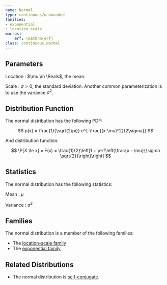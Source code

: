 ```yaml
---
name: Normal
type: continuous/unbounded
families:
- exponential
- location-scale
macros:
    erf: \mathrm{erf}
class: continuous.Normal
---
```


## Parameters

Location
:   $\mu \in \Reals$, the mean.

Scale
:   $\sigma > 0$, the standard deviation.  Another common parameterization is to use the variance $\sigma^2$.

## Distribution Function

The normal distribution has the following PDF:

$$
p(x) = \frac{1}{\sqrt{2\pi}} e^{-\frac{(x-\mu)^2}{2\sigma}}
$$

And distribution function:

$$
\P[X \le x] = F(x) = \frac{1}{2}\left[1 + \erf\left(\frac{x - \mu}{\sigma \sqrt{2}}\right)\right]
$$

## Statistics

The normal distribution has the following statistics:

Mean
:   $\mu$

Variance
:   $\sigma^2$

## Families

The normal distribution is a member of the following families:

* The [location-scale family](/families/location-scale)
* The [exponential family](families/exponential)

## Related Distributions

* The normal distribution is [self-conjugate](/concepts/conjugate#self-conjugate).
